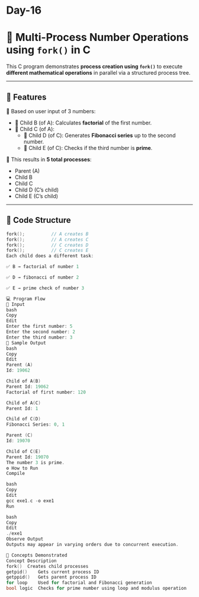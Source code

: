 # Day-16

# 🔁 Multi-Process Number Operations using `fork()` in C

This C program demonstrates **process creation using `fork()`** to execute **different mathematical operations** in parallel via a structured process tree.

---

## 📌 Features

🧠 Based on user input of 3 numbers:
- 🧒 Child B (of A): Calculates **factorial** of the first number.
- 🧒 Child C (of A):
  - 👶 Child D (of C): Generates **Fibonacci series** up to the second number.
  - 👶 Child E (of C): Checks if the third number is **prime**.

🧵 This results in **5 total processes**:
- Parent (A)
- Child B
- Child C
- Child D (C’s child)
- Child E (C’s child)

---

## 🧾 Code Structure

```c
fork();          // A creates B
fork();          // A creates C
fork();          // C creates D
fork();          // C creates E
Each child does a different task:

✅ B → factorial of number 1

✅ D → fibonacci of number 2

✅ E → prime check of number 3

💻 Program Flow
🔷 Input
bash
Copy
Edit
Enter the first number: 5
Enter the second number: 2
Enter the third number: 3
🔷 Sample Output
bash
Copy
Edit
Parent (A)
Id: 19062

Child of A(B)
Parent Id: 19062
Factorial of first number: 120

Child of A(C)
Parent Id: 1

Child of C(D)
Fibonacci Series: 0, 1

Parent (C)
Id: 19070

Child of C(E)
Parent Id: 19070
The number 3 is prime.
⚙️ How to Run
Compile

bash
Copy
Edit
gcc exe1.c -o exe1
Run

bash
Copy
Edit
./exe1
Observe Output
Outputs may appear in varying orders due to concurrent execution.

🧠 Concepts Demonstrated
Concept	Description
fork()	Creates child processes
getpid()	Gets current process ID
getppid()	Gets parent process ID
for loop	Used for factorial and Fibonacci generation
bool logic	Checks for prime number using loop and modulus operation
